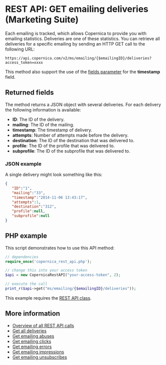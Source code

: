 # REST API: GET emailing deliveries (Marketing Suite)

Each emailing is tracked, which allows Copernica to provide you with 
emailing statistics. Deliveries are one of these statistics. You can 
retrieve all deliveries for a specific emailing by sending an HTTP GET call to the following URL:

`https://api.copernica.com/v2/ms/emailing/{$emailingID}/deliveries?access_token=xxxx`

This method also support the use of the [fields parameter](./rest-fields-parameter) 
for the **timestamp** field.

## Returned fields

The method returns a JSON object with several deliveries. For each delivery 
the following information is available:

* **ID**: The ID of the delivery.         
* **mailing**: The ID of the mailing.
* **timestamp**: The timestamp of delivery.
* **attempts**: Number of attempts made before the delivery.
* **destination**: The ID of the destination that was delivered to.
* **profile**: The ID of the profile that was delivered to.
* **subprofile**: The ID of the subprofile that was delivered to.

### JSON example

A single delivery might look something like this:

```json
{  
   "ID":"1",
   "mailing":"33",
   "timestamp":"2014-11-06 13:43:17",
   "attempts":1,
   "destination":"312",
   "profile":null,
   "subprofile":null
}
```

## PHP example

This script demonstrates how to use this API method:

```php
// dependencies
require_once('copernica_rest_api.php');

// change this into your access token
$api = new CopernicaRestAPI("your-access-token", 2);

// execute the call
print_r($api->get("ms/emailing/{$emailingID}/deliveries"));
```

This example requires the [REST API class](./rest-php).

## More information

* [Overview of all REST API calls](./rest-api)
* [Get all deliveries](./rest-get-ms-deliveries)
* [Get emailing abuses](./rest-get-ms-emailing-abuses)
* [Get emailing clicks](./rest-get-ms-emailing-clicks)
* [Get emailing errors](./rest-get-ms-emailing-errors)
* [Get emailing impressions](./rest-get-ms-emailing-impressions)
* [Get emailing unsubscribes](./rest-get-ms-emailing-unsubscribes)
